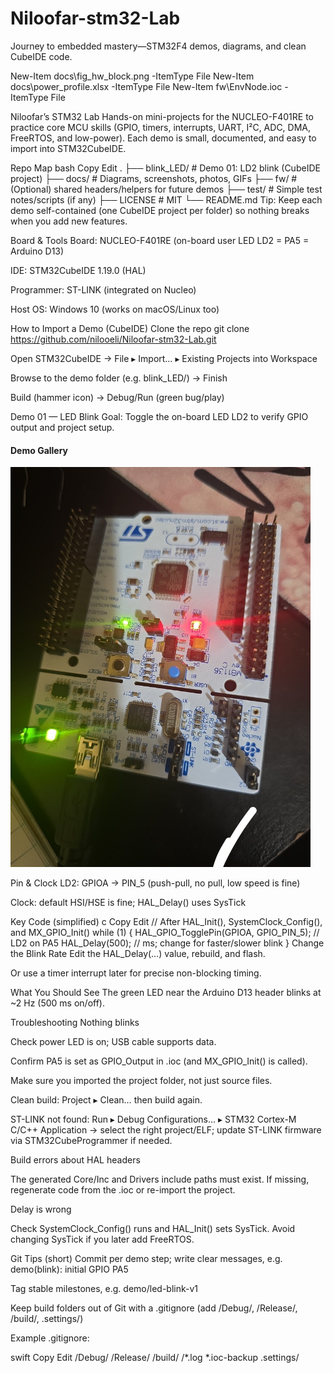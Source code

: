 # Niloofar-stm32-Lab
Journey to embedded mastery—STM32F4 demos, diagrams, and clean CubeIDE code.

New-Item docs\fig_hw_block.png    -ItemType File
New-Item docs\power_profile.xlsx  -ItemType File
New-Item fw\EnvNode.ioc           -ItemType File

Niloofar’s STM32 Lab
Hands-on mini-projects for the NUCLEO-F401RE to practice core MCU skills (GPIO, timers, interrupts, UART, I²C, ADC, DMA, FreeRTOS, and low-power). Each demo is small, documented, and easy to import into STM32CubeIDE.

Repo Map
bash
Copy
Edit
.
├── blink_LED/          # Demo 01: LD2 blink (CubeIDE project)
├── docs/               # Diagrams, screenshots, photos, GIFs
├── fw/                 # (Optional) shared headers/helpers for future demos
├── test/               # Simple test notes/scripts (if any)
├── LICENSE             # MIT
└── README.md
Tip: Keep each demo self-contained (one CubeIDE project per folder) so nothing breaks when you add new features.

Board & Tools
Board: NUCLEO-F401RE (on-board user LED LD2 = PA5 = Arduino D13)

IDE: STM32CubeIDE 1.19.0 (HAL)

Programmer: ST-LINK (integrated on Nucleo)

Host OS: Windows 10 (works on macOS/Linux too)

How to Import a Demo (CubeIDE)
Clone the repo
git clone https://github.com/nilooeli/Niloofar-stm32-Lab.git

Open STM32CubeIDE → File ▸ Import… ▸ Existing Projects into Workspace

Browse to the demo folder (e.g. blink_LED/) → Finish

Build (hammer icon) → Debug/Run (green bug/play)

Demo 01 — LED Blink
Goal: Toggle the on-board LED LD2 to verify GPIO output and project setup.
#### Demo Gallery
<img src="docs/led_blink_nucleo.jpg" alt="LED blink" width="480">

Pin & Clock
LD2: GPIOA → PIN_5 (push-pull, no pull, low speed is fine)

Clock: default HSI/HSE is fine; HAL_Delay() uses SysTick

Key Code (simplified)
c
Copy
Edit
// After HAL_Init(), SystemClock_Config(), and MX_GPIO_Init()
while (1) {
    HAL_GPIO_TogglePin(GPIOA, GPIO_PIN_5); // LD2 on PA5
    HAL_Delay(500); // ms; change for faster/slower blink
}
Change the Blink Rate
Edit the HAL_Delay(…) value, rebuild, and flash.

Or use a timer interrupt later for precise non-blocking timing.

What You Should See
The green LED near the Arduino D13 header blinks at ~2 Hz (500 ms on/off).

Troubleshooting
Nothing blinks

Check power LED is on; USB cable supports data.

Confirm PA5 is set as GPIO_Output in .ioc (and MX_GPIO_Init() is called).

Make sure you imported the project folder, not just source files.

Clean build: Project ▸ Clean… then build again.

ST-LINK not found: Run ▸ Debug Configurations… ▸ STM32 Cortex-M C/C++ Application → select the right project/ELF; update ST-LINK firmware via STM32CubeProgrammer if needed.

Build errors about HAL headers

The generated Core/Inc and Drivers include paths must exist. If missing, regenerate code from the .ioc or re-import the project.

Delay is wrong

Check SystemClock_Config() runs and HAL_Init() sets SysTick. Avoid changing SysTick if you later add FreeRTOS.

Git Tips (short)
Commit per demo step; write clear messages, e.g. demo(blink): initial GPIO PA5

Tag stable milestones, e.g. demo/led-blink-v1

Keep build folders out of Git with a .gitignore (add /Debug/, /Release/, /build/, .settings/)

Example .gitignore:

swift
Copy
Edit
/Debug/
/Release/
/build/
/*.log
*.ioc-backup
.settings/
